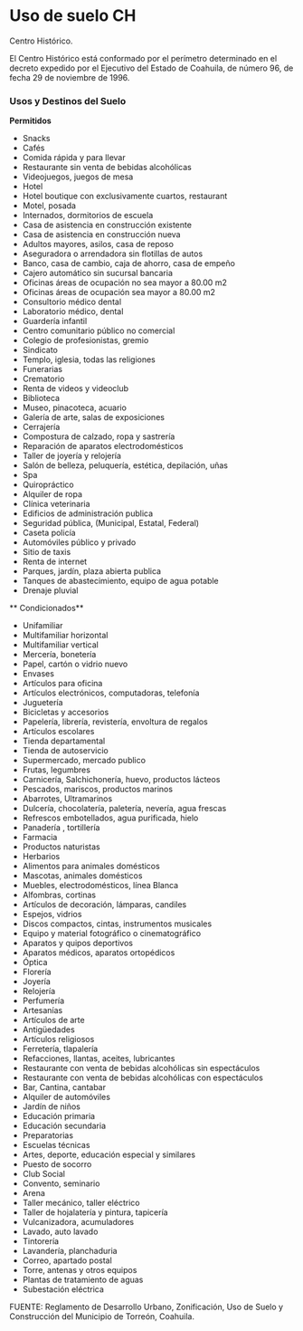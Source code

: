 ﻿
# Uso de suelo CH

Centro Histórico.

El Centro Histórico está conformado por el perímetro determinado en el decreto expedido por el Ejecutivo del Estado de Coahuila, de número 96, de fecha 29 de noviembre de 1996.

### Usos y Destinos del Suelo

**Permitidos**

* Snacks
* Cafés
* Comida rápida y para llevar
* Restaurante sin venta de bebidas alcohólicas
* Videojuegos, juegos de mesa
* Hotel
* Hotel boutique con exclusivamente cuartos, restaurant
* Motel, posada
* Internados, dormitorios de escuela
* Casa de asistencia en construcción existente
* Casa de asistencia en construcción nueva
* Adultos mayores, asilos, casa de reposo
* Aseguradora o arrendadora sin flotillas de autos
* Banco, casa de cambio, caja de ahorro, casa de empeño
* Cajero automático sin sucursal bancaria
* Oficinas áreas de ocupación no sea mayor a 80.00 m2
* Oficinas áreas de ocupación sea mayor a 80.00 m2
* Consultorio médico dental
* Laboratorio médico, dental
* Guardería infantil
* Centro comunitario público no comercial
* Colegio de profesionistas, gremio
* Sindicato
* Templo, iglesia, todas las religiones
* Funerarias
* Crematorio
* Renta de videos y videoclub
* Biblioteca
* Museo, pinacoteca, acuario
* Galería de arte, salas de exposiciones
* Cerrajería
* Compostura de calzado, ropa y sastrería
* Reparación de aparatos electrodomésticos
* Taller de joyería y relojería
* Salón de belleza, peluquería, estética, depilación, uñas
* Spa
* Quiropráctico
* Alquiler de ropa
* Clínica veterinaria
* Edificios de administración publica
* Seguridad pública, (Municipal, Estatal, Federal)
* Caseta policía
* Automóviles público y privado
* Sitio de taxis
* Renta de internet
* Parques, jardín, plaza abierta publica
* Tanques de abastecimiento, equipo de agua potable
* Drenaje pluvial

** Condicionados**

* Unifamiliar
* Multifamiliar horizontal
* Multifamiliar vertical
* Mercería, bonetería
* Papel, cartón o vidrio nuevo
* Envases
* Artículos para oficina
* Artículos electrónicos, computadoras, telefonía
* Juguetería
* Bicicletas y accesorios
* Papelería, librería, revistería, envoltura de regalos
* Artículos escolares
* Tienda departamental
* Tienda de autoservicio
* Supermercado, mercado publico
* Frutas, legumbres
* Carnicería, Salchichonería, huevo, productos lácteos
* Pescados, mariscos, productos marinos
* Abarrotes, Ultramarinos
* Dulcería, chocolatería, paletería, nevería, agua frescas
* Refrescos embotellados, agua purificada, hielo
* Panadería , tortillería
* Farmacia
* Productos naturistas
* Herbarios
* Alimentos para animales domésticos
* Mascotas, animales domésticos
* Muebles, electrodomésticos, línea Blanca
* Alfombras, cortinas
* Artículos de decoración, lámparas, candiles
* Espejos, vidrios
* Discos compactos, cintas, instrumentos musicales
* Equipo y material fotográfico o cinematográfico
* Aparatos y quipos deportivos
* Aparatos médicos, aparatos ortopédicos
* Óptica
* Florería
* Joyería
* Relojería
* Perfumería
* Artesanías
* Artículos de arte
* Antigüedades
* Artículos religiosos
* Ferretería, tlapalería
* Refacciones, llantas, aceites, lubricantes
* Restaurante con venta de bebidas alcohólicas sin espectáculos
* Restaurante con venta de bebidas alcohólicas con espectáculos
* Bar, Cantina, cantabar
* Alquiler de automóviles
* Jardín de niños
* Educación primaria
* Educación secundaria
* Preparatorias
* Escuelas técnicas
* Artes, deporte, educación especial y similares
* Puesto de socorro
* Club Social
* Convento, seminario
* Arena
* Taller mecánico, taller eléctrico
* Taller de hojalatería y pintura, tapicería
* Vulcanizadora, acumuladores
* Lavado, auto lavado
* Tintorería
* Lavandería, planchaduria
* Correo, apartado postal
* Torre, antenas y otros equipos
* Plantas de tratamiento de aguas
* Subestación eléctrica

FUENTE: Reglamento de Desarrollo Urbano, Zonificación, Uso de Suelo y Construcción del Municipio de Torreón, Coahuila.

